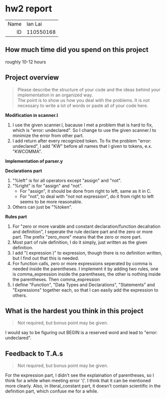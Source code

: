 # hw2 report

|||
|-:|:-|
|Name|Ian Lai|
|ID|110550168|

## How much time did you spend on this project

roughly 10-12 hours

## Project overview

> Please describe the structure of your code and the ideas behind your implementation in an organized way. \
> The point is to show us how you deal with the problems. It is not necessary to write a lot of words or paste all of your code here. 

**Modification in scanner.l**
1. I use the given scanner.l, bacause I met a problem that is hard to fix, which is "error: undeclared". So I change to use the given scanner.l to minimize the error from other part.
2. I add return after every recognized token. To fix the problem "error: undeclared", I add "KW" before all names that I given to tokens, e.x. "KWCOMMA". 

**Implementation of parser.y**

**Declarations part**
1. "%left" is for all operators except "assign" and "not".
2. "%right" is for "assign" and "not". 
	 - For "assign", it should be done from right to left, same as it in C.
	 - For "not", to deal with "not not expression", do it from right to left seems to be more reasonable.
3. Others can just be "%token".

**Rules part**
1. For "zero or more varable and constant declaration/function decalration and definition", I seperate the rule declare part and the zero or more part. The prefix "zero\_more" means that the zero or more part.
2. Most part of rule definition, I do it simply, just written as the given definition.
3. I add "( expression )" to expression, though there is no definition written, but I find out that this is needed.
4. For function calls, zero or more expressions seperated by comma is needed inside the parentheses. I implement it by adding two rules, one is comma\_expression inside the parentheses, the other is nothing inside the parentheses. Then comma\_expression 
5. I define "Function", "Data Types and Declarations", "Statements" and "Expressions" together each, so that I can easily add the expression to others.

## What is the hardest you think in this project

> Not required, but bonus point may be given.

I would say to be figuring out BEGIN is a reserved word and lead to "error: undeclared".

## Feedback to T.A.s

> Not required, but bonus point may be given.

For the expression part, I didn't see the explaination of parentheses, so I think for a while when meeting error '('. I think that it can be mentioned more clearly.
Also, in literal\_constant part, it doesn't contain scientific in the definition part, which confuse me for a while.
